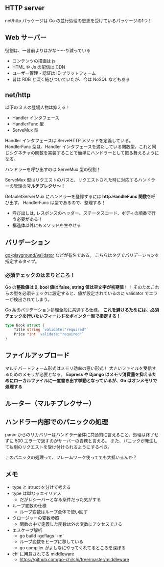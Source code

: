 ## HTTP server

net/http パッケージは Go の並行処理の恩恵を受けているパッケージの1つ！

## Web サーバー

役割は、一昔前よりはかな〜〜り減っている

- コンテンツの描画は js
- HTML や Js の配信は CDN
- ユーザー管理・認証は ID プラットフォーム
- 昔は RDB と深く結びついていたが、今は NoSQL などもある

## net/http

以下の 3 人の登場人物は抑える！

- Handler インタフェース
- HandlerFunc 型
- ServeMux 型

Handler インタフェースは ServeHTTP メソッドを定義している。
HandlerFunc 型は、Handler インタフェースを満たしている関数型。これと同じシグネチャの関数を実装することで簡単にハンドラーとして振る舞えるようになる。

ハンドラーを呼び出すのは ServeMux 型の役割！

ServeMux 型はリクエストのパスと、リクエストされた時に対応するハンドラーの管理の**マルチプレクサ〜！**

DefauletServerMux にハンドラーを登録するには **http.HandleFunc 関数**を呼び出す。
HandlerFunc は型であるので、整理する！

- 呼び出しは, レスポンスのヘッダー、ステータスコード、ボディの順番で行う必要がある！
- 構造体以外にもメソッドを生やせる

## バリデーション

[go-playground/validator](https://github.com/go-playground/validator) などが有名である。
こちらはタグでバリデーションを指定するタイプ。

### 必須チェックのはまりどころ！

Go の**整数値は 0, bool 値は false, string 値は空文字が初期値**！！
そのためこれらの型を必須チェックに設定すると、値が設定されているのに validator でエラーが検出されてしまう。

Go 系のバリデーション処理全般に共通する仕様。
**これを避けるためには、必須チェックを行いたいフィールドをポインター型で指定する！**

``` go
type Book struct {
    Title string `validate:"required"`
    Price *int `validate:"required"`
}
```

## ファイルアップロード

マルチパートフォーム形式はメモリ効率の悪い形式！
大きいファイルを受信するためのメモリが必要となる。
**Express や Django はメモリ消費量を抑えるためにローカルファイルに一度書き出す挙動となっているが、Go はオンメモリで処理する**

## ルーター（マルチプレクサー）



## ハンドラー内部でのパニックの処理

panic からのリカバリーはハンドラー全体に共通的に言えること、処理は終了せずに 500 エラーで返すのがサーバーの責務と言える。
また、パニックが発生しても別のリクエストを受け付けられるようにするべき。

このパニックの処理って、フレームワーク使ってても大抵いるんか？

## メモ

- type と struct を分けて考える
- type は単なるエイリアス
  - だがレシーバーとなる条件だった気がする
- ループ変数の仕様
  - ループ変数はループ全体で使い回す
- クロージャーの変数参照
  - 関数の中で定義した関数は外の変数にアクセスできる
- エスケープ解析
  - go build -gcflags '-m'
  - ループ変数をヒープに移している
  - go compiler がよしなにやってくれてるところを深ぼる
- chi に用意されてる middleware
  - https://github.com/go-chi/chi/tree/master/middleware

